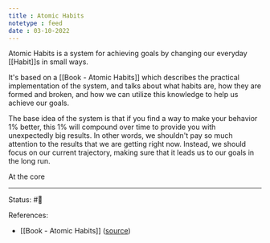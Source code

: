 ```yaml
---
title : Atomic Habits
notetype : feed
date : 03-10-2022
---
```


Atomic Habits is a system for achieving goals by changing our everyday [[Habit]]s in small ways.

It's based on a [[Book - Atomic Habits]] which describes the practical implementation of the system, and talks about what habits are, how they are formed and broken, and how we can utilize this knowledge to help us achieve our goals.

The base idea of the system is that if you find a way to make your behavior 1% better, this 1% will compound over time to provide you with unexpectedly big results. In other words, we shouldn't pay so much attention to the results that we are getting right now. Instead, we should focus on our current trajectory, making sure that it leads us to our goals in the long run.

At the core


-----

Status: #🌱 

References:
- [[Book - Atomic Habits]] ([source](https://www.amazon.com/gp/product/0735211299/ref=as_li_qf_asin_il_tl))
